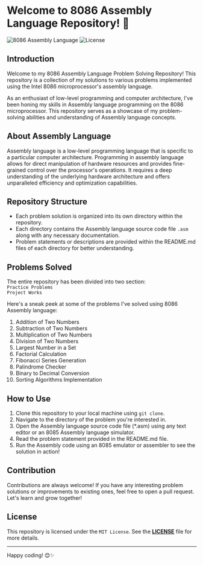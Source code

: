 # **Welcome to 8086 Assembly Language Repository!** 🚀

![8086 Assembly Language](https://img.shields.io/badge/Language-8086%20Assembly-orange)
![License](https://img.shields.io/badge/License-MIT-blue)

## Introduction

Welcome to my 8086 Assembly Language Problem Solving Repository! This repository is a collection of my solutions to various problems implemented using the Intel 8086 microprocessor's assembly language.

As an enthusiast of low-level programming and computer architecture, I've been honing my skills in Assembly language programming on the 8086 microprocessor. This repository serves as a showcase of my problem-solving abilities and understanding of Assembly language concepts.

## About Assembly Language

Assembly language is a low-level programming language that is specific to a particular computer architecture. Programming in assembly language allows for direct manipulation of hardware resources and provides fine-grained control over the processor's operations. It requires a deep understanding of the underlying hardware architecture and offers unparalleled efficiency and optimization capabilities.

## Repository Structure

- Each problem solution is organized into its own directory within the repository.
- Each directory contains the Assembly language source code file `.asm` along with any necessary documentation.
- Problem statements or descriptions are provided within the README.md files of each directory for better understanding.

## Problems Solved

The entire repository has been divided into two section:
<br>`Practice Problems`<br>
`Project Works`<br>

Here's a sneak peek at some of the problems I've solved using 8086 Assembly language:

1. Addition of Two Numbers
2. Subtraction of Two Numbers
3. Multiplication of Two Numbers
4. Division of Two Numbers
5. Largest Number in a Set
6. Factorial Calculation
7. Fibonacci Series Generation
8. Palindrome Checker
9. Binary to Decimal Conversion
10. Sorting Algorithms Implementation

## How to Use

1. Clone this repository to your local machine using `git clone`.
2. Navigate to the directory of the problem you're interested in.
3. Open the Assembly language source code file (*.asm) using any text editor or an 8085 Assembly language simulator.
4. Read the problem statement provided in the README.md file.
5. Run the Assembly code using an 8085 emulator or assembler to see the solution in action!

## Contribution

Contributions are always welcome! If you have any interesting problem solutions or improvements to existing ones, feel free to open a pull request. Let's learn and grow together!

## License

This repository is licensed under the `MIT License`. See the [**LICENSE**](LICENSE) file for more details.

---

Happy coding! 😊✨
